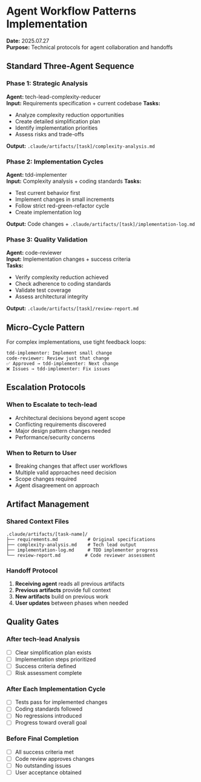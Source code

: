 # Agent Workflow Patterns Implementation

**Date:** 2025.07.27  
**Purpose:** Technical protocols for agent collaboration and handoffs

## Standard Three-Agent Sequence

### **Phase 1: Strategic Analysis**
**Agent:** tech-lead-complexity-reducer  
**Input:** Requirements specification + current codebase
**Tasks:**
- Analyze complexity reduction opportunities  
- Create detailed simplification plan
- Identify implementation priorities
- Assess risks and trade-offs

**Output:** `.claude/artifacts/[task]/complexity-analysis.md`

### **Phase 2: Implementation Cycles**
**Agent:** tdd-implementer  
**Input:** Complexity analysis + coding standards
**Tasks:**
- Test current behavior first
- Implement changes in small increments
- Follow strict red-green-refactor cycle
- Create implementation log

**Output:** Code changes + `.claude/artifacts/[task]/implementation-log.md`

### **Phase 3: Quality Validation**
**Agent:** code-reviewer  
**Input:** Implementation changes + success criteria  
**Tasks:**
- Verify complexity reduction achieved
- Check adherence to coding standards
- Validate test coverage
- Assess architectural integrity

**Output:** `.claude/artifacts/[task]/review-report.md`

## Micro-Cycle Pattern

For complex implementations, use tight feedback loops:
```
tdd-implementer: Implement small change
code-reviewer: Review just that change  
✅ Approved → tdd-implementer: Next change
❌ Issues → tdd-implementer: Fix issues
```

## Escalation Protocols

### **When to Escalate to tech-lead**
- Architectural decisions beyond agent scope
- Conflicting requirements discovered
- Major design pattern changes needed
- Performance/security concerns

### **When to Return to User**
- Breaking changes that affect user workflows
- Multiple valid approaches need decision
- Scope changes required
- Agent disagreement on approach

## Artifact Management

### **Shared Context Files**
```
.claude/artifacts/[task-name]/
├── requirements.md           # Original specifications
├── complexity-analysis.md    # Tech lead output
├── implementation-log.md     # TDD implementer progress
└── review-report.md         # Code reviewer assessment
```

### **Handoff Protocol**
1. **Receiving agent** reads all previous artifacts
2. **Previous artifacts** provide full context
3. **New artifacts** build on previous work
4. **User updates** between phases when needed

## Quality Gates

### **After tech-lead Analysis**
- [ ] Clear simplification plan exists
- [ ] Implementation steps prioritized
- [ ] Success criteria defined
- [ ] Risk assessment complete

### **After Each Implementation Cycle**
- [ ] Tests pass for implemented changes
- [ ] Coding standards followed
- [ ] No regressions introduced
- [ ] Progress toward overall goal

### **Before Final Completion**
- [ ] All success criteria met
- [ ] Code review approves changes
- [ ] No outstanding issues
- [ ] User acceptance obtained